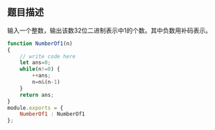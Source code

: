 ## 题目描述
输入一个整数，输出该数32位二进制表示中1的个数。其中负数用补码表示。

```js
function NumberOf1(n)
{
    // write code here
    let ans=0;
    while(n!=0) {
        ++ans;
        n=n&(n-1)
    }
    return ans;
}
module.exports = {
    NumberOf1 : NumberOf1
};
```